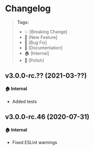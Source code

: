 Changelog
=========

> **Tags:**
> - :boom:       [Breaking Change]
> - :rocket:     [New Feature]
> - :bug:        [Bug Fix]
> - :memo:       [Documentation]
> - :house:      [Internal]
> - :nail_care:  [Polish]

## v3.0.0-rc.?? (2021-03-??)

#### :house: Internal

* Added tests

## v3.0.0-rc.46 (2020-07-31)

#### :house: Internal

* Fixed ESLint warnings
